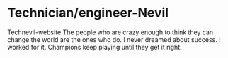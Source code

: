 # Technician/engineer-Nevil
Technevil-website
The people who are crazy enough to think they can change the world are the ones who do.
I never dreamed about success. I worked for it.
Champions keep playing until they get it right.
